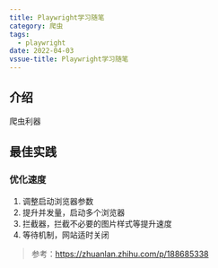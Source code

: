 ```yaml
---
title: Playwright学习随笔
category: 爬虫
tags:
  - playwright
date: 2022-04-03
vssue-title: Playwright学习随笔
---
```


## 介绍

爬虫利器

## 最佳实践

### 优化速度

1. 调整启动浏览器参数
2. 提升并发量，启动多个浏览器
3. 拦截器，拦截不必要的图片样式等提升速度
4. 等待机制，网站适时关闭

> 参考：https://zhuanlan.zhihu.com/p/188685338